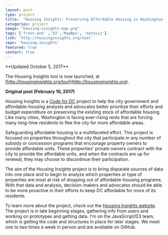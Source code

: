 ```yaml
---
layout: post
type: project
title:  "Housing Insights: Preserving Affordable Housing in Washington DC"
categories: project
image: "housing-insights-map.png"
tags: ['front-end' ,'D3','MapBpx', 'dataviz']
link: 'http://housinginsights.org/tool'
repo: 'housing-insights'
featured: true
contact: true
---
```

<p></p>
**Updated October 5, 2017**

The Housing Insights tool is now launched, at [http://housinginsights.org/tool](http://housinginsights.org).

**Original post (February 16, 2017)**

Housing Insights is a [Code for DC](http://codefordc.org/) project to help the city government and affordable-housing analysts and advocates better prioritize their efforts and budget expenditure on preserving the existing stock of affordable housing. Like many cities, Washington is facing ever-rising rents that are forcing many long-time residents to flee the city for more affordable areas.

Safeguarding affordable housing is a multifaceted effort. This project is focused on properties throughout the city that participate in any number of subsidy or concession programs that encourage property owners to provide affordable units. These properties' private owners contract with the city to provide the affordable units, and when the contracts are up for renewal, they may choose to discontinue their participation.

The aim of the Housing Insights project is to bring disparate sources of data into one place and to begin to analyze which properties or type of properties are most at risk of dropping out of affordable-housing programs. With that data and analysis, decision-makers and advocates should be able to be more proactive in their efforts to keep DC affordable for more of its residents.

To learn more about the project, check out the [Housing Insights website](http://housinginsights.org). The project is in late beginning stages, gathering info from users and working on prototypes and getting data. I'm on the JavaScript/D3 team, which is getting the code and structures in place for later stages. We meet one to two times a week in person and are available on GitHub.